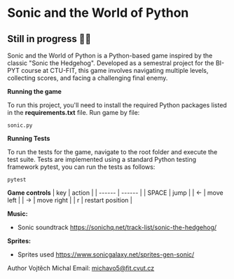 # Sonic and the World of Python


## Still in progress 👨‍🏭


Sonic and the World of Python is a Python-based game inspired by the classic "Sonic the Hedgehog". Developed as a semestral project for the BI-PYT course at CTU-FIT, this game involves navigating multiple levels, collecting scores, and facing a challenging final enemy.

**Running the game**

To run this project, you'll need to install the required Python packages listed in the **requirements.txt** file. 
Run game by file:

`sonic.py`

**Running Tests**

To run the tests for the game, navigate to the root folder and execute the test suite. Tests are implemented using a standard Python testing framework pytest, you can run the tests as follows:

`pytest`


**Game controls**
| key | action |
| ------ | ------ |
|   SPACE    |    jump    |
|   ←   |   move left     |
|   →    |   move right     |
|   r    |   restart position    |


**Music:**
- Sonic soundtrack https://sonichq.net/track-list/sonic-the-hedgehog/


**Sprites:**
- Sprites used https://www.sonicgalaxy.net/sprites-gen-sonic/


Author
Vojtěch Michal
Email: michavo5@fit.cvut.cz
